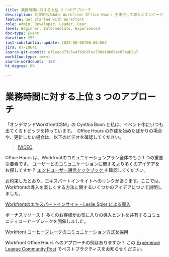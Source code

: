 ```yaml
---
title: 業務時間に対する上位 3 つのアプローチ
description: 効果的なAdobe Workfront Office Hours を実行して導入とエンゲージメントを促進するためのヒント、リソース、コミュニティのベストプラクティスを確認します。
feature: Get Started with Workfront
role: Admin, Developer, Leader, User
level: Beginner, Intermediate, Experienced
doc-type: Event
duration: 255
last-substantial-update: 2025-08-08T00:00:00Z
jira: KT-18641
source-git-commit: ef1eacd73c5a4fb9cdfee730d40606ec65bab2a7
workflow-type: tm+mt
source-wordcount: '188'
ht-degree: 0%

---
```



# 業務時間に対する上位 3 つのアプローチ

「オンデマンドWorkfrontCSM」の Cynthia Boon と私は、イベント中にいつも出てくるトピックを持っています。  Office Hours の作成を始めたばかりの場合や、更新したい場合は、以下のビデオを確認してください。 

>[!VIDEO](https://video.tv.adobe.com/v/3470143/?learn=on&enablevpops&captions=jpn)

Office Hours は、Workfrontのコミュニケーションプラン全体のもう 1 つの重要な要素です。 ユーザーとのコミュニケーションに関するより多くのアイデアをお探しですか？ [ エンドユーザー通信クックブック ](https://experienceleaguecommunities.adobe.com/t5/workfront-blogs/introducing-the-end-user-communications-cookbook/ba-p/607439?profile.language=ja) を確認してください。

お約束したとおり、エキスパートインサイトへのリンクがあります。ここでは、Workfrontの導入を楽しくする方法に関するいくつかのアイデアについて説明しました。 

[Workfrontのエキスパートインサイト - Leslie Spier による導入 ](https://experienceleaguecommunities.adobe.com/t5/workfront-discussions/video-august-2023-workfront-expert-insights-adoption-with-leslie/m-p/613314?profile.language=ja#M2588)

ボーナスリソース！ 多くのお客様がお気に入りの導入ヒントを共有するコミュニティコーヒーブレークを開催しました。 

[Workfront コーヒーブレークのコミュニケーション方式を採用 ](https://experienceleaguecommunities.adobe.com/t5/workfront-events/workfront-coffee-break-10-26-8-30am-9-30am-pdt-communication/ev-p/621879?profile.language=ja)

Workfront Office Hours へのアプローチの例はありますか？ この [Experience League Community Post](https://experienceleaguecommunities.adobe.com/t5/workfront-discussions/video-top-3-approaches-to-office-hours/td-p/713391?profile.language=ja) でベストプラクティスをお知らせください。


